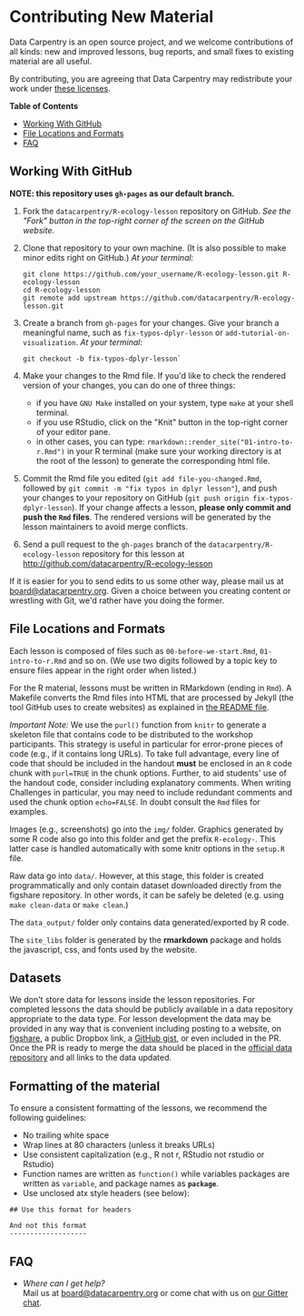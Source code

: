 # Contributing New Material

Data Carpentry is an open source project, and we welcome
contributions of all kinds: new and improved lessons, bug reports,
and small fixes to existing material are all useful.

By contributing, you are agreeing that Data Carpentry may
redistribute your work under [these licenses](LICENSE.Rmd).


**Table of Contents**

*   [Working With GitHub](#working-with-github)
*   [File Locations and Formats](#file-locations-and-formats)
*   [FAQ](#faq)


## Working With GitHub

**NOTE: this repository uses `gh-pages` as our default branch.**

1.  Fork the `datacarpentry/R-ecology-lesson` repository on GitHub.  *See the
    "Fork" button in the top-right corner of the screen on the GitHub website.*

2.  Clone that repository to your own machine. (It is also possible
    to make minor edits right on GitHub.) *At your terminal:*

	```
	git clone https://github.com/your_username/R-ecology-lesson.git R-ecology-lesson
	cd R-ecology-lesson
	git remote add upstream https://github.com/datacarpentry/R-ecology-lesson.git
	```

3.  Create a branch from `gh-pages` for your changes.
    Give your branch a meaningful name,
    such as `fix-typos-dplyr-lesson`
    or `add-tutorial-on-visualization`. *At your terminal:*

	```
	git checkout -b fix-typos-dplyr-lesson`
	```

4.  Make your changes to the Rmd file. If you'd like to check the rendered
    version of your changes, you can do one of three things:

	* if you have `GNU Make` installed on your system, type `make` at your shell
      terminal.
	* if you use RStudio, click on the "Knit" button in the top-right corner of
      your editor pane.
	* in other cases, you can type:
      `rmarkdown::render_site("01-intro-to-r.Rmd")` in your R terminal (make
      sure your working directory is at the root of the lesson) to generate the
      corresponding html file.

5.  Commit the Rmd file you edited (`git add file-you-changed.Rmd`, followed by
    `git commit -m "fix typos in dplyr lesson"`), and push your changes to your
    repository on GitHub (`git push origin fix-typos-dplyr-lesson`).  If your
    change affects a lesson, **please only commit and push the `Rmd`
    files**. The rendered versions will be generated by the lesson maintainers
    to avoid merge conflicts.

5.  Send a pull request to the `gh-pages` branch of the
    `datacarpentry/R-ecology-lesson` repository for this lesson at
    http://github.com/datacarpentry/R-ecology-lesson

If it is easier for you to send edits to us some other way, please
mail us at [board@datacarpentry.org](mailto:board@datacarpentry.org).
Given a choice between you creating content or wrestling with Git,
we'd rather have you doing the former.


## File Locations and Formats

Each lesson is composed of files such as `00-before-we-start.Rmd`,
 `01-intro-to-r.Rmd` and so on. (We use two digits followed by a
 topic key to ensure files appear in the right order when listed.)

For the R material, lessons must be written in RMarkdown (ending in
`Rmd`). A Makefile converts the Rmd files into HTML that are
processed by Jekyll (the tool GitHub uses to create websites) as
explained in [the README file](README.md).

_Important Note:_ We use the `purl()` function from `knitr` to
generate a skeleton file that contains code to be distributed to
the workshop participants. This strategy is useful in particular
for error-prone pieces of code (e.g., if it contains long URLs). To
take full advantage, every line of code that should be included in
the handout **must** be enclosed in an `R` code chunk with
`purl=TRUE` in the chunk options. Further, to aid students' use of
the handout code, consider including explanatory comments. When
writing Challenges in particular, you may need to include redundant
comments and used the chunk option `echo=FALSE`. In doubt
consult the `Rmd` files for examples.

Images (e.g., screenshots) go into the `img/` folder. Graphics
generated by some R code also go into this folder and get the prefix
`R-ecology-`. This latter case is handled automatically with some
knitr options in the `setup.R` file.

Raw data go into `data/`. However, at this stage, this folder is
created programmatically and only contain dataset downloaded directly
from the figshare repository. In other words, it can be safely be
deleted (e.g. using `make clean-data` or `make clean`.)

The `data_output/` folder only contains data generated/exported by R
code.

The `site_libs` folder is generated by the **rmarkdown** package and
holds the javascript, css, and fonts used by the website.



## Datasets

We don't store data for lessons inside the lesson repositories. For
completed lessons the data should be publicly available in a data
repository appropriate to the data type. For lesson development the
data may be provided in any way that is convenient including
posting to a website, on [figshare](http://figshare.com/), a public
Dropbox link, a [GitHub gist](https://gist.github.com), or even
included in the PR. Once the PR is ready to merge the data should
be placed in the [official data repository](https://dx.doi.org/10.6084/m9.figshare.1314459.v5)
and all links to the data updated.

## Formatting of the material

To ensure a consistent formatting of the lessons, we recommend the
following guidelines:

* No trailing white space
* Wrap lines at 80 characters (unless it breaks URLs)
* Use consistent capitalization (e.g., R not r, RStudio not rstudio
or Rstudio)
* Function names are written as `function()` while variables packages are
written as `variable`, and package names as **`package`**.
* Use unclosed atx style headers (see below):

```
## Use this format for headers

And not this format
-------------------
```

## FAQ

*   *Where can I get help?*
    <br/>
    Mail us at [board@datacarpentry.org](mailto:board@datacarpentry.org)
    or come chat with us on [our Gitter chat](https://gitter.im/data-carpentry/Lobby).
